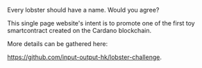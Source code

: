 Every lobster should have a name. Would you agree?

This single page website's intent is to promote one of the first toy smartcontract created on the Cardano blockchain.

More details can be gathered here:

https://github.com/input-output-hk/lobster-challenge.


